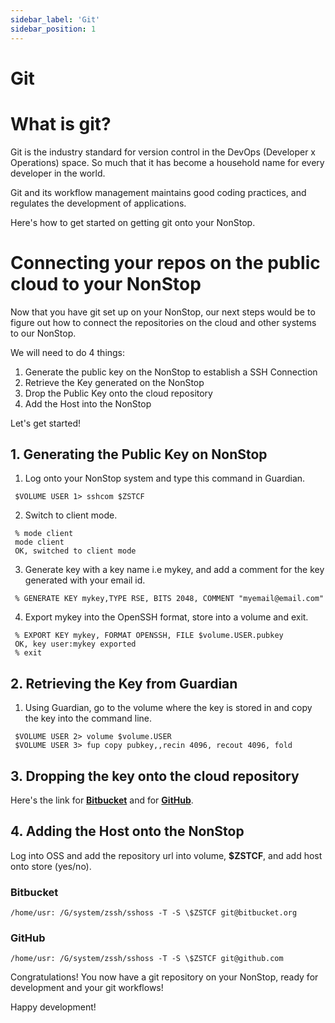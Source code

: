 ```yaml
---
sidebar_label: 'Git'
sidebar_position: 1
---
```


# Git

# What is git?
Git is the industry standard for version control in the DevOps (Developer x Operations) space. So much that it has become a household name for every developer in the world. 

Git and its workflow management maintains good coding practices, and regulates the development of applications.

Here's how to get started on getting git onto your NonStop.

# Connecting your repos on the public cloud to your NonStop

Now that you have git set up on your NonStop, our next steps would be to figure out how to connect the repositories on the cloud and other systems to our NonStop.

We will need to do 4 things:
1. Generate the public key on the NonStop to establish a SSH Connection
2. Retrieve the Key generated on the NonStop
3. Drop the Public Key onto the cloud repository
4. Add the Host into the NonStop

Let's get started!

## 1. Generating the Public Key on NonStop
1. Log onto your NonStop system and type this command in Guardian.
>     
     $VOLUME USER 1> sshcom $ZSTCF


2. Switch to client mode.
>     
     % mode client
     mode client
     OK, switched to client mode


3. Generate key with a key name i.e mykey, and add a comment for the key generated with your email id.
>     
     % GENERATE KEY mykey,TYPE RSE, BITS 2048, COMMENT "myemail@email.com"


4. Export mykey into the OpenSSH format, store into a volume and exit.
>     
     % EXPORT KEY mykey, FORMAT OPENSSH, FILE $volume.USER.pubkey
     OK, key user:mykey exported
     % exit

## 2. Retrieving the Key from Guardian
1. Using Guardian, go to the volume where the key is stored in and copy the key into the command line.
>     
     $VOLUME USER 2> volume $volume.USER
     $VOLUME USER 3> fup copy pubkey,,recin 4096, recout 4096, fold

## 3. Dropping the key onto the cloud repository

Here's the link for **[Bitbucket](https://support.atlassian.com/bitbucket-cloud/docs/set-up-an-ssh-key/)** and for **[GitHub](https://docs.github.com/en/authentication/connecting-to-github-with-ssh/adding-a-new-ssh-key-to-your-github-account )**.

## 4. Adding the Host onto the NonStop
Log into OSS and add the repository url into volume, **$ZSTCF**, and add host onto store (yes/no).

### Bitbucket
> 
    /home/usr: /G/system/zssh/sshoss -T -S \$ZSTCF git@bitbucket.org

### GitHub
> 
    /home/usr: /G/system/zssh/sshoss -T -S \$ZSTCF git@github.com

Congratulations! You now have a git repository on your NonStop, ready for development and your git workflows!

Happy development!
